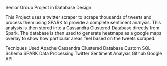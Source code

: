 Senior Group Project in Database Design

This Project uses a twitter scraper to scrape thousands of tweets and process them using SPARK to provide a complete sentiment analysis.
This analysis is then stored into a Cassandra Clustered Database directly from Spark. The database is then used to generate heatmaps as a google maps overlay to show how particular areas feel based on the tweets scraped.

Tecniques Used
Apache Cassandra Clustered Database
Custom SQL Schema
SPARK Data Processing
Twitter Sentiment Analysis
Github
Google API


